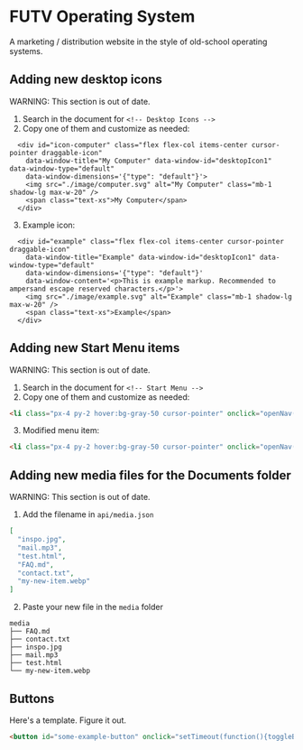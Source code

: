 # FUTV Operating System
A marketing / distribution website in the style of old-school operating systems.

## Adding new desktop icons
WARNING: This section is out of date.
1. Search in the document for `<!-- Desktop Icons -->`
2. Copy one of them and customize as needed:
```
  <div id="icon-computer" class="flex flex-col items-center cursor-pointer draggable-icon"
    data-window-title="My Computer" data-window-id="desktopIcon1" data-window-type="default"
    data-window-dimensions='{"type": "default"}'>
    <img src="./image/computer.svg" alt="My Computer" class="mb-1 shadow-lg max-w-20" />
    <span class="text-xs">My Computer</span>
  </div>
```
3. Example icon:
```
  <div id="example" class="flex flex-col items-center cursor-pointer draggable-icon"
    data-window-title="Example" data-window-id="desktopIcon1" data-window-type="default"
    data-window-dimensions='{"type": "default"}'
    data-window-content='<p>This is example markup. Recommended to ampersand escape reserved characters.</p>'>
    <img src="./image/example.svg" alt="Example" class="mb-1 shadow-lg max-w-20" />
    <span class="text-xs">Example</span>
  </div>
```

## Adding new Start Menu items
WARNING: This section is out of date.
1. Search in the document for `<!-- Start Menu -->`
2. Copy one of them and customize as needed:
```html
<li class="px-4 py-2 hover:bg-gray-50 cursor-pointer" onclick="openNav('Settings', { type: 'default' }, 'Settings')">Settings</li>
```
3. Modified menu item:
```html
<li class="px-4 py-2 hover:bg-gray-50 cursor-pointer" onclick="openNav('ExampleItem', '<p class=&quot;font-bold&quot;>This is some example content using HTML markup</p>', { type: 'integer', width: 600, height: 400 }, 'ExampleItem')">Example Item</li>
```

## Adding new media files for the Documents folder
WARNING: This section is out of date.
1. Add the filename in `api/media.json`
```json
[
  "inspo.jpg",
  "mail.mp3",
  "test.html",
  "FAQ.md",
  "contact.txt",
  "my-new-item.webp"
]
```
2. Paste your new file in the `media` folder
```
media
├── FAQ.md
├── contact.txt
├── inspo.jpg
├── mail.mp3
├── test.html
└── my-new-item.webp
```

## Buttons
Here's a template. Figure it out.
```html
<button id="some-example-button" onclick="setTimeout(function(){toggleButtonActiveState('some-example-button', 'OK')}, 1000);toggleButtonActiveState('some-example-button', 'Cool!');createWindow('OK Button Pressed', 'Your OK button has successfully been pressed!', false, 'ok-pressed', false, false, { type: 'integer', height: 300, width: 200 }, 'default');" class="bg-gray-200 border-t-2 border-l-2 border-gray-300 mr-2"><span class="border-b-2 border-r-2 border-black block h-full w-full py-1.5 px-3">OK</span></button>
```